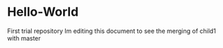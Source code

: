 # Hello-World
First trial repository
Im editing this document to see the merging of child1 with master
